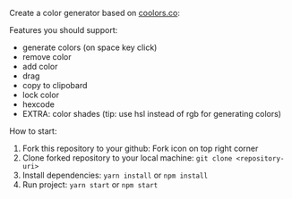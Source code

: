 Create a color generator based on [coolors.co](https://coolors.co/):

Features you should support:
  - generate colors (on space key click)
  - remove color
  - add color
  - drag
  - copy to clipobard
  - lock color
  - hexcode
  - EXTRA: color shades (tip: use hsl instead of rgb for generating colors)

How to start:
1. Fork this repository to your github: Fork icon on top right corner
2. Clone forked repository to your local machine: `git clone <repository-uri>`
3. Install  dependencies: `yarn install` or `npm install`
4. Run project: `yarn start` or `npm start`
